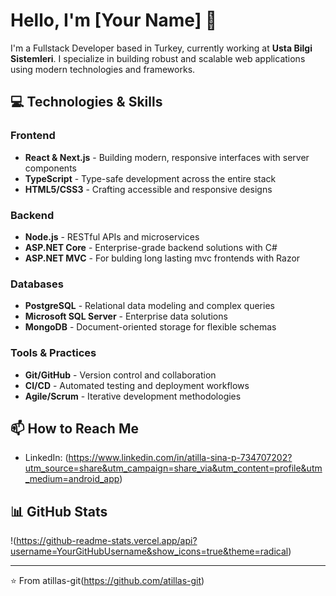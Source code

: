 # Hello, I'm [Your Name] 👋

I'm a Fullstack Developer based in Turkey, currently working at **Usta Bilgi Sistemleri**. I specialize in building robust and scalable web applications using modern technologies and frameworks.

## 💻 Technologies & Skills

### Frontend
- **React & Next.js** - Building modern, responsive interfaces with server components
- **TypeScript** - Type-safe development across the entire stack
- **HTML5/CSS3** - Crafting accessible and responsive designs

### Backend
- **Node.js** - RESTful APIs and microservices
- **ASP.NET Core** - Enterprise-grade backend solutions with C#
- **ASP.NET MVC** - For bulding long lasting mvc frontends with Razor

### Databases
- **PostgreSQL** - Relational data modeling and complex queries
- **Microsoft SQL Server** - Enterprise data solutions
- **MongoDB** - Document-oriented storage for flexible schemas

### Tools & Practices
- **Git/GitHub** - Version control and collaboration
- **CI/CD** - Automated testing and deployment workflows
- **Agile/Scrum** - Iterative development methodologies

## 📫 How to Reach Me

- LinkedIn: (https://www.linkedin.com/in/atilla-sina-p-734707202?utm_source=share&utm_campaign=share_via&utm_content=profile&utm_medium=android_app)

## 📊 GitHub Stats

!(https://github-readme-stats.vercel.app/api?username=YourGitHubUsername&show_icons=true&theme=radical)

---

⭐️ From atillas-git(https://github.com/atillas-git)

